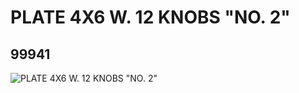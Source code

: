 # PLATE 4X6 W. 12 KNOBS "NO. 2"
## 99941
![PLATE 4X6 W. 12 KNOBS "NO. 2"](https://lc-www-live-s.legocdn.com/media/bricks/5/2/4653271.jpg)